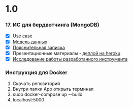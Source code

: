 # 1.0
### 17. ИС для бердвотчинга (MongoDB)

* [x] [Use case](https://github.com/moevm/nosql2h20-bird-mongo/wiki/Use-case)
* [x] [Модель данных](https://github.com/moevm/nosql2h20-bird-mongo/wiki/%D0%9C%D0%BE%D0%B4%D0%B5%D0%BB%D1%8C-%D0%B4%D0%B0%D0%BD%D0%BD%D1%8B%D1%85)
* [x] [Пояснительная записка](https://github.com/moevm/nosql2h20-bird-mongo/blob/master/report.pdf)
* [x] Презентационные материалы - [деплой на heroku](https://birdwatching-frontend.herokuapp.com/)
* [x] [Исследование работы разработанного инструмента](https://github.com/moevm/nosql2h20-bird-mongo/blob/master/%D0%98%D1%81%D1%81%D0%BB%D0%B5%D0%B4%D0%BE%D0%B2%D0%B0%D0%BD%D0%B8%D0%B5%20%D1%80%D0%B0%D0%B1%D0%BE%D1%82%D1%8B%20%D1%80%D0%B0%D0%B7%D1%80%D0%B0%D0%B1%D0%BE%D1%82%D0%B0%D0%BD%D0%BD%D0%BE%D0%B3%D0%BE%20%D0%B8%D0%BD%D1%81%D1%82%D1%80%D1%83%D0%BC%D0%B5%D0%BD%D1%82%D0%B0.pdf)

### Инструкция для Docker

1. Скачать репозиторий
2. Внутри папки App открыть терминал
3. sudo docker-compose up --build
4. localhost:5000
